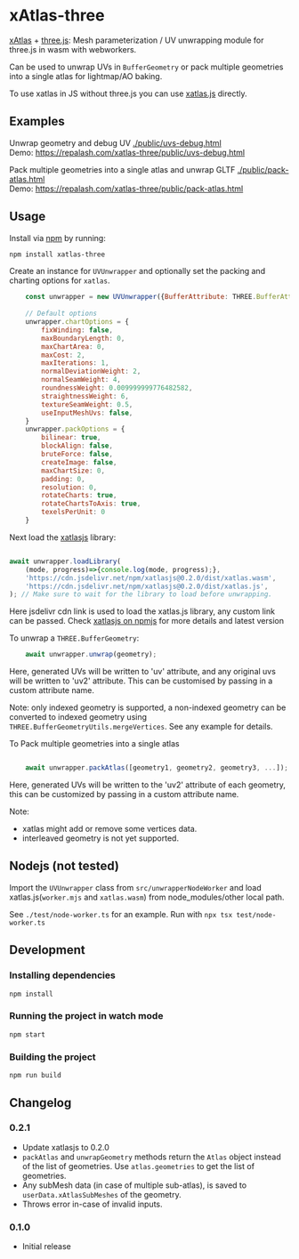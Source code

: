 # xAtlas-three
[xAtlas](https://github.com/jpcy/xatlas) + [three.js](https://github.com/mrdoob/three.js): Mesh parameterization / UV unwrapping module for three.js in wasm with webworkers.

Can be used to unwrap UVs in `BufferGeometry` or pack multiple geometries into a single atlas for lightmap/AO baking.

To use xatlas in JS without three.js you can use [xatlas.js](https://github.com/repalash/xatlas.js) directly.

## Examples
Unwrap geometry and debug UV
[./public/uvs-debug.html](./public/uvs-debug.html) <br> 
Demo: https://repalash.com/xatlas-three/public/uvs-debug.html

Pack multiple geometries into a single atlas and unwrap GLTF
[./public/pack-atlas.html](./public/pack-atlas.html) <br> 
Demo: https://repalash.com/xatlas-three/public/pack-atlas.html

## Usage
Install via [npm](https://www.npmjs.com/package/xatlas-three) by running:
```sh
npm install xatlas-three
```

Create an instance for `UVUnwrapper` and optionally set the packing and charting options for `xatlas`.
```js
    const unwrapper = new UVUnwrapper({BufferAttribute: THREE.BufferAttribute});
    
    // Default options
    unwrapper.chartOptions = {
        fixWinding: false,
        maxBoundaryLength: 0,
        maxChartArea: 0,
        maxCost: 2,
        maxIterations: 1,
        normalDeviationWeight: 2,
        normalSeamWeight: 4,
        roundnessWeight: 0.009999999776482582,
        straightnessWeight: 6,
        textureSeamWeight: 0.5,
        useInputMeshUvs: false,
    }
    unwrapper.packOptions = {
        bilinear: true,
        blockAlign: false,
        bruteForce: false,
        createImage: false,
        maxChartSize: 0,
        padding: 0,
        resolution: 0,
        rotateCharts: true,
        rotateChartsToAxis: true,
        texelsPerUnit: 0
    }

```

Next load the [xatlasjs](https://github.com/repalash/xatlas.js) library:
```js

await unwrapper.loadLibrary(
    (mode, progress)=>{console.log(mode, progress);},
    'https://cdn.jsdelivr.net/npm/xatlasjs@0.2.0/dist/xatlas.wasm',
    'https://cdn.jsdelivr.net/npm/xatlasjs@0.2.0/dist/xatlas.js',
); // Make sure to wait for the library to load before unwrapping.

```
Here jsdelivr cdn link is used to load the xatlas.js library, any custom link can be passed.
Check [xatlasjs on npmjs](https://www.npmjs.com/package/xatlasjs) for more details and latest version

To unwrap a `THREE.BufferGeometry`: 
```js
    await unwrapper.unwrap(geometry);
```
Here, generated UVs will be written to 'uv' attribute, and any original uvs will be written to 'uv2' attribute. This can be customised by passing in a custom attribute name.

Note: only indexed geometry is supported, a non-indexed geometry can be converted to indexed geometry using `THREE.BufferGeometryUtils.mergeVertices`. See any example for details.

To Pack multiple geometries into a single atlas
```js

    await unwrapper.packAtlas([geometry1, geometry2, geometry3, ...]);

```
Here, generated UVs will be written to the 'uv2' attribute of each geometry, this can be customized by passing in a custom attribute name.

Note: 
* xatlas might add or remove some vertices data.
* interleaved geometry is not yet supported.

## Nodejs (not tested)

Import the `UVUnwrapper` class from `src/unwrapperNodeWorker` and load xatlas.js(`worker.mjs` and `xatlas.wasm`) from node_modules/other local path.

See `./test/node-worker.ts` for an example. Run with `npx tsx test/node-worker.ts`

## Development

### Installing dependencies

    npm install

### Running the project in watch mode

    npm start

### Building the project

    npm run build


## Changelog

### 0.2.1
- Update xatlasjs to 0.2.0
- `packAtlas` and `unwrapGeometry` methods return the `Atlas` object instead of the list of geometries. Use `atlas.geometries` to get the list of geometries.
- Any subMesh data (in case of multiple sub-atlas), is saved to `userData.xAtlasSubMeshes` of the geometry.
- Throws error in-case of invalid inputs.

### 0.1.0
- Initial release
